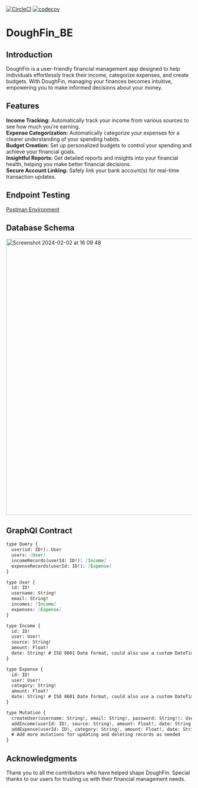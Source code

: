 [![CircleCI](https://dl.circleci.com/status-badge/img/circleci/WXEwfuoM597QozGdHetyDZ/Du1HZAdf61CK4fAZiD2Tdm/tree/main.svg?style=svg)](https://dl.circleci.com/status-badge/redirect/circleci/WXEwfuoM597QozGdHetyDZ/Du1HZAdf61CK4fAZiD2Tdm/tree/main)
[![codecov](https://codecov.io/gh/DoughFin/DoughFin_BE/graph/badge.svg?token=QEGE6K2HA9)](https://codecov.io/gh/DoughFin/DoughFin_BE)
# DoughFin_BE

## Introduction
DoughFin is a user-friendly financial management app designed to help individuals effortlessly track their income, categorize expenses, and create budgets. With DoughFin, managing your finances becomes intuitive, empowering you to make informed decisions about your money.

## Features
**Income Tracking:** Automatically track your income from various sources to see how much you're earning.<br>
**Expense Categorization:** Automatically categorize your expenses for a clearer understanding of your spending habits.<br>
**Budget Creation:** Set up personalized budgets to control your spending and achieve your financial goals.<br>
**Insightful Reports:** Get detailed reports and insights into your financial health, helping you make better financial decisions.<br>
**Secure Account Linking:** Safely link your bank account(s) for real-time transaction updates.

## Endpoint Testing
[Postman Environment](https://turing-school-of-software-and-design-student-plan-team-2.postman.co/workspace/8ddf4dac-97e4-442b-8e86-5b3d49e18134)

## Database Schema
<img width="750" alt="Screenshot 2024-02-02 at 16 09 48" src="https://github.com/DoughFin/DoughFin_BE/assets/25095319/ecd61e9c-aa9a-4734-8326-73826470f102">

## GraphQl Contract
```markdown
type Query {
  user(id: ID!): User
  users: [User]
  incomeRecords(userId: ID!): [Income]
  expenseRecords(userId: ID!): [Expense]
}

type User {
  id: ID!
  username: String!
  email: String!
  incomes: [Income]
  expenses: [Expense]
}

type Income {
  id: ID!
  user: User!
  source: String!
  amount: Float!
  date: String! # ISO 8601 Date format, could also use a custom DateTime scalar type
}

type Expense {
  id: ID!
  user: User!
  category: String!
  amount: Float!
  date: String! # ISO 8601 Date format, could also use a custom DateTime scalar type
}

type Mutation {
  createUser(username: String!, email: String!, password: String!): User
  addIncome(userId: ID!, source: String!, amount: Float!, date: String!): Income
  addExpense(userId: ID!, category: String!, amount: Float!, date: String!): Expense
  # Add more mutations for updating and deleting records as needed
}
```

## Acknowledgments
Thank you to all the contributors who have helped shape DoughFin.
Special thanks to our users for trusting us with their financial management needs.
